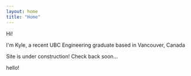 ```yaml
---
layout: home
title: "Home"
---
```



Hi!

I'm Kyle, a recent UBC Engineering graduate based in Vancouver, Canada


Site is under construction! Check back soon...

hello!

